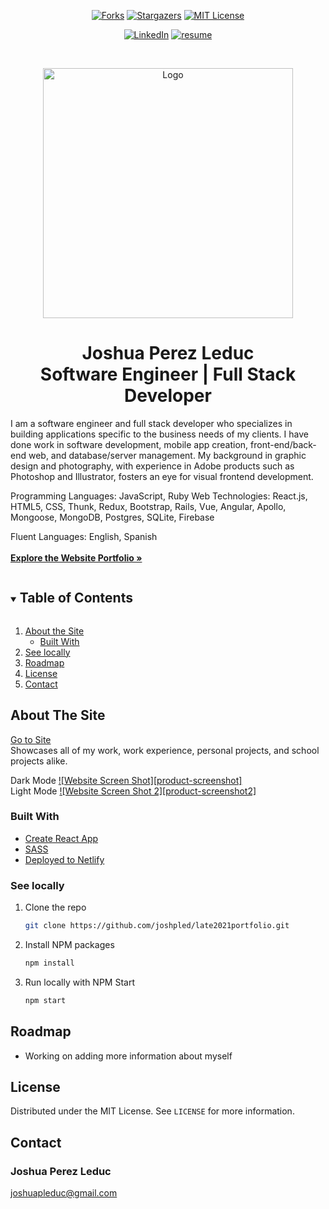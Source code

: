 <!-- PROJECT SHIELDS -->
<!--
*** I'm using markdown "reference style" links for readability.
*** Reference links are enclosed in brackets [ ] instead of parentheses ( ).
*** See the bottom of this document for the declaration of the reference variables
*** for contributors-url, forks-url, etc. This is an optional, concise syntax you may use.
*** https://www.markdownguide.org/basic-syntax/#reference-style-links
-->
<center>

[![Forks][forks-shield]][forks-url]
[![Stargazers][stars-shield]][stars-url]
[![MIT License][license-shield]][license-url]

[![LinkedIn][linkedin-shield]][linkedin-url]
[![resume][resume-shield]][resume-url]

</center>
<!-- PROJECT LOGO -->
<br />
<p align="center">
  <a href="http://joshuapleduc.com">
    <img src="https://i.imgur.com/uxx6d9j.png" alt="Logo" width="400" height="400">
  </a>

  <h1 align="center">Joshua Perez Leduc<Br>Software Engineer | Full Stack Developer</h1>

  <p align="left">
    I am a software engineer and full stack developer who specializes in building applications specific to the business needs of my clients. I have done work in software development, mobile app creation, front-end/back-end web, and database/server management. My background in graphic design and photography, with experience in Adobe products such as Photoshop and Illustrator, fosters an eye for visual frontend development.

Programming Languages: JavaScript, Ruby
Web Technologies: React.js, HTML5, CSS, Thunk, Redux, Bootstrap, Rails, Vue, Angular,  Apollo, Mongoose, MongoDB, Postgres, SQLite, Firebase

Fluent Languages: English, Spanish
    <br /><br/>
    <a href="joshuapleduc.com"><strong>Explore the Website Portfolio »</strong></a>
    <br />
  </p>
</p>

<details open="open">
  <summary><h2 style="display: inline-block">Table of Contents</h2></summary>
  <ol>
    <li>
      <a href="#about-the-site">About the Site</a>
      <ul>
        <li><a href="#built-with">Built With</a></li>
      </ul>
    </li>
    <li>
      <a href="#see-locally">See locally</a>
    </li>
    <li><a href="#roadmap">Roadmap</a></li>
    <li><a href="#license">License</a></li>
    <li><a href="#contact">Contact</a></li>

  </ol>
</details>

## About The Site

<a href="http://joshuapleduc.com">Go to Site</a><br/>
Showcases all of my work, work experience, personal projects, and school projects alike.

Dark Mode
[![Website Screen Shot][product-screenshot]](https://i.imgur.com/uP3eVTE.png)<br/>
Light Mode
[![Website Screen Shot 2][product-screenshot2]](https://i.imgur.com/mPv9tDM.png)
### Built With

* [Create React App](https://reactjs.org/docs/create-a-new-react-app.html)
* [SASS](https://sass-lang.com/)
* [Deployed to Netlify](https://www.netlify.com/)

### See locally

1. Clone the repo
   ```sh
   git clone https://github.com/joshpled/late2021portfolio.git
   ```
2. Install NPM packages
   ```sh
   npm install
   ```
3. Run locally with NPM Start
   ```sh
   npm start
   ```

## Roadmap

* Working on adding more information about myself
## License

Distributed under the MIT License. See `LICENSE` for more information.
## Contact

<h3>
Joshua Perez Leduc<br/>
</h3>
<a href="mailto:joshuapleduc@gmail.com">
joshuapleduc@gmail.com
</a>


<!-- MARKDOWN LINKS & IMAGES -->
<!-- https://www.markdownguide.org/basic-syntax/#reference-style-links -->
[forks-shield]: https://img.shields.io/github/forks/joshpled/late2021portfolio.svg?style=for-the-badge
[forks-url]: https://github.com/joshpled/late2021portfolio/network/members
[stars-shield]: https://img.shields.io/github/stars/joshpled/late2021portfolio.svg?style=for-the-badge
[stars-url]: https://github.com/joshpled/late2021portfolio/stargazers
[license-shield]: https://img.shields.io/github/license/joshpled/late2021portfolio.svg?style=for-the-badge
[license-url]: https://github.com/joshpled/late2021portfolio/blob/main/LICENSE
[linkedin-shield]: https://img.shields.io/badge/-LinkedIn-black.svg?style=for-the-badge&logo=linkedin&colorB=555
[linkedin-url]: https://linkedin.com/in/joshuaperezleduc/
[resume-shield]: https://img.shields.io/badge/-resume-black.svg?style=for-the-badge&logo=googledrive&colorB=555
[resume-url]: https://drive.google.com/file/d/11LjmfBuYmrrUER4FJd0eqIFtvgnfD-Qo/view